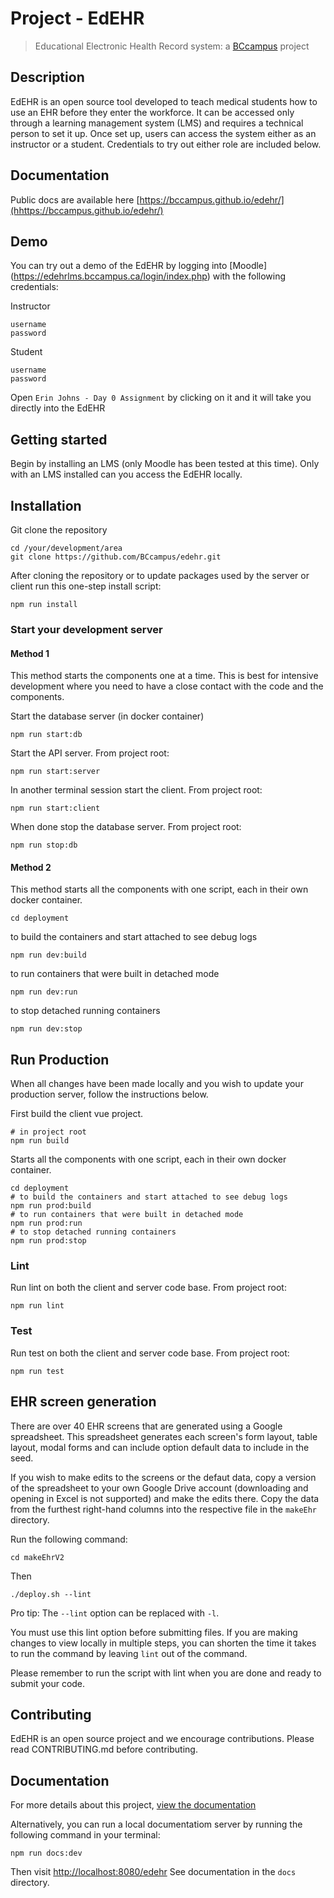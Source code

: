# Project - EdEHR
> Educational Electronic Health Record system: a [BCcampus](https://bccampus.ca) project

## Description
EdEHR is an open source tool developed to teach medical students how to use an EHR before they enter the workforce. It can be accessed only through a learning management system (LMS) and requires a technical person to set it up. Once set up, users can access the system either as an instructor or a student. Credentials to try out either role are included below.

## Documentation
Public docs are available here [https://bccampus.github.io/edehr/](hhttps://bccampus.github.io/edehr/)

## Demo
You can try out a demo of the EdEHR by logging into [Moodle] (https://edehrlms.bccampus.ca/login/index.php) with the following credentials:

Instructor
```
username
password
```

Student
```
username
password
```

Open `Erin Johns - Day 0 Assignment` by clicking on it and it will take you directly into the EdEHR

## Getting started
Begin by installing an LMS (only Moodle has been tested at this time). Only with an LMS installed can you access the EdEHR locally.

## Installation
Git clone the repository
```
cd /your/development/area
git clone https://github.com/BCcampus/edehr.git
```

After cloning the repository or to update packages used by the server or client run this one-step install script:
```
npm run install
```
### Start your development server
#### Method 1
This method starts the components one at a time. This is best for intensive development where you need to have 
a close contact with the code and the components.

Start the database server (in docker container)
```
npm run start:db
```
Start the API server. From project root:
```
npm run start:server
```
In another terminal session start the client. From project root:
```
npm run start:client
```
When done stop the database server. From project root:
```
npm run stop:db
```

#### Method 2

This method starts all the components with one script, each in their own docker container.
```
cd deployment
```
to build the containers and start attached to see debug logs
```
npm run dev:build
```
to run containers that were built in detached mode
```
npm run dev:run
```
to stop detached running containers
```
npm run dev:stop
```


## Run Production

When all changes have been made locally and you wish to update your production server, follow the instructions below.

First build the client vue project.
```
# in project root
npm run build
```

Starts all the components with one script, each in their own docker container.
```
cd deployment
# to build the containers and start attached to see debug logs
npm run prod:build
# to run containers that were built in detached mode
npm run prod:run
# to stop detached running containers
npm run prod:stop
```

### Lint
Run lint on both the client and server code base. From project root:
```
npm run lint
```

### Test
Run test on both the client and server code base. From project root:
```
npm run test
```

## EHR screen generation
There are over 40 EHR screens that are generated using a Google spreadsheet. This spreadsheet generates each screen's form layout, table layout, modal forms and can include option default data to include in the seed.

If you wish to make edits to the screens or the defaut data, copy a version of the spreadsheet to your own Google Drive account (downloading and opening in Excel is not supported) and make the edits there. Copy the data from the furthest right-hand columns into the respective file in the ```makeEhr``` directory.

Run the following command:
```
cd makeEhrV2
```
Then
```
./deploy.sh --lint
```
Pro tip: The ```--lint``` option can be replaced with ```-l```. 

You must use this lint option before submitting files. If you are 
making changes to view locally in multiple steps, you can shorten the time it takes to run the command by leaving ```lint``` out of the command. 

Please remember to run the script with lint when you are done and ready to submit your code.


## Contributing
EdEHR is an open source project and we encourage contributions. Please read CONTRIBUTING.md before contributing.


## Documentation
For more details about this project, [view the documentation](https://bccampus.github.io/edehr/)

Alternatively, you can run a local documentatiom server by running the following command in your terminal:
```
npm run docs:dev
```
Then visit  [http://localhost:8080/edehr](http://localhost:8080/edehr) See documentation in the ```docs``` directory.

